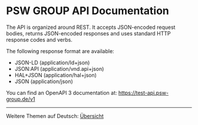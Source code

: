 # PSW GROUP API Documentation

The API is organized around REST. It accepts JSON-encoded request bodies, returns JSON-encoded responses and uses standard HTTP response codes and verbs.

The following response format are available:
- JSON-LD (application/ld+json)
- JSON:API (application/vnd.api+json)
- HAL+JSON (application/hal+json)
- JSON (application/json)

You can find an OpenAPI 3 documentation at: https://test-api.psw-group.de/v1  

---
Weitere Themen auf Deutsch: [Übersicht](de/README.md) 
